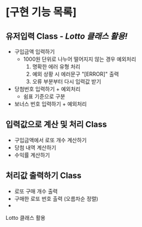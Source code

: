 # [구현 기능 목록]


##  유저입력 Class - *Lotto 클래스 활용!*
  - 구입금액 입력하기
    - 1000원 단위로 나누어 떨어지지 않는 경우 예외처리
      1. 명확한 에러 유형 처리
      2. 예외 상황 시  에러문구 "[ERROR]" 출력
      3. 오류 부분부터 다시 입력값 받기
  - 당첨번호 입력하기 + 예외처리
    - 쉼표 기준으로 구분
  - 보너스 번호 입력하기 + 예외처리

## 입력값으로 계산 및 처리 Class
  - 구입금액에서 로또 개수 계산하기
  - 당첨 내역 계산하기
  - 수익률 계산하기

## 처리값 출력하기 Class
- 로또 구매 개수 출력
- 구매한 로또 번호 출력 (오름차순 정렬)
- 

Lotto 클래스 활용